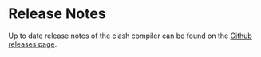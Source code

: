 # Release Notes

Up to date release notes of the clash compiler can be found on the [Github releases page](https://github.com/clash-lang/clash-compiler/releases).
